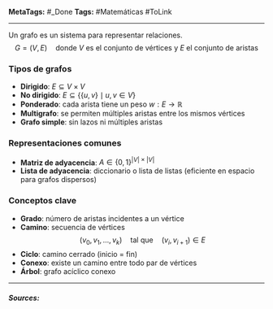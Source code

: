 **MetaTags:** #_Done
**Tags:** #Matemáticas #ToLink 
- - -

Un grafo es un sistema para representar relaciones.
$$
G = (V, E) \quad \text{donde } V \text{ es el conjunto de vértices y } E \text{ el conjunto de aristas}
$$
### Tipos de grafos

* **Dirigido**:
  $E \subseteq V \times V$
* **No dirigido**:
  $E \subseteq \left\{ \{u, v\} \mid u, v \in V \right\}$
* **Ponderado**: cada arista tiene un peso
  $w : E \to \mathbb{R}$
* **Multigrafo**: se permiten múltiples aristas entre los mismos vértices
* **Grafo simple**: sin lazos ni múltiples aristas
### Representaciones comunes

* **Matriz de adyacencia**:
  $A \in \{0, 1\}^{|V| \times |V|}$
* **Lista de adyacencia**: diccionario o lista de listas (eficiente en espacio para grafos dispersos)
### Conceptos clave

* **Grado**: número de aristas incidentes a un vértice
* **Camino**: secuencia de vértices
  $$
  (v_0, v_1, \dots, v_k) \quad \text{tal que} \quad (v_i, v_{i+1}) \in E
  $$
* **Ciclo**: camino cerrado (inicio = fin)
* **Conexo**: existe un camino entre todo par de vértices
* **Árbol**: grafo acíclico conexo

- - - 
#### ***Sources:***